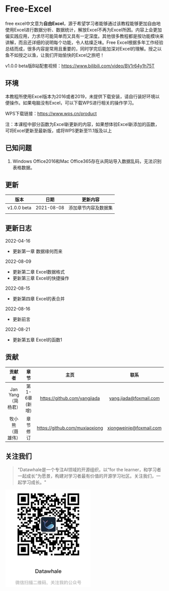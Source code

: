 # Free-Excel

free excel中文意为**自由Excel**，源于希望学习者能够通过该教程能够更加自由地使用Excel进行数据分析、数据统计，解放Excel不再为Excel所困。内容上会更加偏实践应用，力求尽可能简单而又具有一定深度。其他很多教程都是按功能模块来讲解，而且还详细的说明每个功能，令人枯燥乏味。Free Excel根据多年工作经验总结而成，很多内容是常用且重要的，同时学完后能加深对Excel的理解。授之以鱼不如授之以渔，让我们开始愉快的Excel之旅吧！

v1.0.0 beta版B站配套视频：https://www.bilibili.com/video/BV1r64y1h75T

## 环境

本教程所使用Excel版本为2016或者2019，未提供下载安装，请自行装好环境以便操作。如果电脑没有Excel，可以下载WPS进行相关的操作学习。

WPS下载链接：https://www.wps.cn/product

注：本课程中部分函数为Excel新更新的内容，如果想体验Excel新添加的函数，可将Excel更新至最新版，或将WPS更新至11.1版及以上


## 已知问题

1. Windows Office2016和Mac Office365存在从网站导入数据乱码，无法识别表格数据。



## 更新



|    版本     |    日期    |       更新内容       |
| :---------: | :--------: | :------------------: |
| v1.0.0 beta | 2021-08-08 | 添加章节内容及数据集 |
|             |            |                      |

## 更新日志
2022-04-16
- 更新第一章 数据缘何而来

2022-08-09
- 更新第二章 Excel数据格式
- 更新第三章 Excel的快捷操作

2022-08-15
- 更新第四章 Excel的表合并

2022-08-16
- 更新前言

2022-08-21
- 更新第五章 Excel的函数1


## 贡献

|       贡献者       |     章节      |             主页              |          联系          |
| :----------------: | :-----------: | :--------------------------: | :--------------------: |
| Jan Yang（简杨君） | 第1-6章(新增) | https://github.com/yangjiada | yang.jiada@foxmail.com |
| 牧小熊（聂雄伟）   | 章节修订       |https://github.com/muxiaoxiong| xiongweinie@foxmail.com|


## 关注我们

> "Datawhale是一个专注AI领域的开源组织，以“for the learner，和学习者一起成长”为愿景，构建对学习者最有价值的开源学习社区。关注我们，一起学习成长。"

[![img](images/datawhale_code.jpeg)](https://github.com/datawhalechina/team-learning-sql/blob/main/img/datawhale_code.jpeg)
